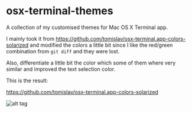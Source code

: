 # osx-terminal-themes
A collection of my customised themes for Mac OS X Terminal app.

I mainly took it from https://github.com/tomislav/osx-terminal.app-colors-solarized and modified
the colors a little bit since I like the red/green combination from `git diff` and they were lost.

Also, differentiate a little bit the color which some of them where very similar and improved the
text selection color.

This is the result:

https://github.com/tomislav/osx-terminal.app-colors-solarized

![alt tag](https://raw.github.com/pbu88/osx-terminal-themes/screenshots/terminal-screenshot.png)
